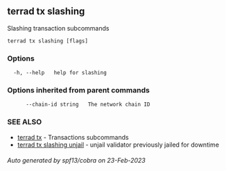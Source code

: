 ## terrad tx slashing

Slashing transaction subcommands

```
terrad tx slashing [flags]
```

### Options

```
  -h, --help   help for slashing
```

### Options inherited from parent commands

```
      --chain-id string   The network chain ID
```

### SEE ALSO

* [terrad tx](terrad_tx.md)	 - Transactions subcommands
* [terrad tx slashing unjail](terrad_tx_slashing_unjail.md)	 - unjail validator previously jailed for downtime

###### Auto generated by spf13/cobra on 23-Feb-2023
